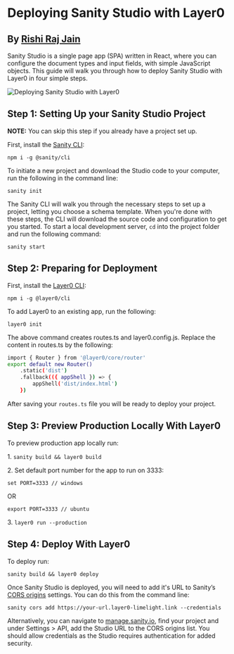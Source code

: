# Deploying Sanity Studio with Layer0

## By [Rishi Raj Jain](https://rishi.app)

Sanity Studio is a single page app (SPA) written in React, where you can configure the document types and input fields, with simple JavaScript objects. This guide will walk you through how to deploy Sanity Studio with Layer0 in four simple steps.

![Deploying Sanity Studio with Layer0](https://cdn.sanity.io/images/81pocpw8/production/a430c6c7d8de38357ddb99a38876ca955a16c9ee-1200x630.png?w=800&h=420&fit=clip&auto=format)

## Step 1: Setting Up your Sanity Studio Project

**NOTE:** You can skip this step if you already have a project set up.

First, install the [Sanity CLI](https://www.npmjs.com/package/@sanity/cli):

`npm i -g @sanity/cli`

To initiate a new project and download the Studio code to your computer, run the following in the command line:

`sanity init`

The Sanity CLI will walk you through the necessary steps to set up a project, letting you choose a schema template. When you're done with these steps, the CLI will download the source code and configuration to get you started. To start a local development server, `cd` into the project folder and run the following command:

`sanity start`

## Step 2: Preparing for Deployment

First, install the [Layer0 CLI](https://www.npmjs.com/package/@layer0/cli):

`npm i -g @layer0/cli`

To add Layer0 to an existing app, run the following:

`layer0 init`

The above command creates routes.ts and layer0.config.js. Replace the content in routes.ts by the following:

```bash
import { Router } from '@layer0/core/router'
export default new Router()
    .static('dist')
    .fallback(({ appShell }) => {
        appShell('dist/index.html')
    })
```

After saving your `routes.ts` file you will be ready to deploy your project.

## Step 3: Preview Production Locally With Layer0

To preview production app locally run:

1\. `sanity build && layer0 build`

2\. Set default port number for the app to run on 3333:

`set PORT=3333 // windows`

OR

`export PORT=3333 // ubuntu`

3\. `layer0 run --production`

## Step 4: Deploy With Layer0

To deploy run:

`sanity build && layer0 deploy`

Once Sanity Studio is deployed, you will need to add it's URL to Sanity’s [CORS origins](https://www.sanity.io/docs/front-ends/cors) settings. You can do this from the command line:

`sanity cors add https://your-url.layer0-limelight.link --credentials`

Alternatively, you can navigate to [manage.sanity.io](https://manage.sanity.io/), find your project and under Settings > API, add the Studio URL to the CORS origins list. You should allow credentials as the Studio requires authentication for added security.
